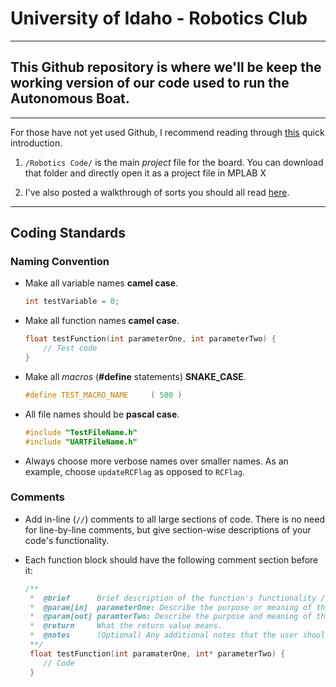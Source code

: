 # University of Idaho - Robotics Club
---
## This Github repository is where we'll be keep the working version of our code used to run the Autonomous Boat.
---
For those have not yet used Github, I recommend reading through [this](https://guides.github.com/activities/hello-world/ "Github Walkthrough") quick introduction.

1. `/Robotics Code/` is the main _project_ file for the board. You can download that folder and directly open it as a project file in MPLAB X

2. I've also posted a walkthrough of sorts you should all read [here](https://docs.google.com/document/d/1drxDmMMY8L0Jcg8FvCODpBT69w2KSG8qKTnTIxLXedo/edit?usp=sharing "Google Doc Walkthrough").

---

## Coding Standards

### Naming Convention

* Make all variable names __camel case__.
	```c
	int testVariable = 0;
	```
* Make all function names __camel case__.
	```c
	float testFunction(int parameterOne, int parameterTwo) {
		// Test code
	}
	```
* Make all _macros_ (__#define__ statements) __SNAKE_CASE__.
	```c
	#define TEST_MACRO_NAME		( 500 )
	```
* All file names should be __pascal case__.
	```c
	#include "TestFileName.h"
	#include "UARTFileName.h"
	```
* Always choose more verbose names over smaller names. As an example, choose `updateRCFlag` as opposed to `RCFlag`.

### Comments

* Add in-line (`//`) comments to all large sections of code. There is no need for line-by-line comments, but give section-wise descriptions of your code's functionality.

* Each function block should have the following comment section before it:
	```c
	/**
	 *	@brief		Brief description of the function's functionality / purpose.
	 *	@param[in]	parameterOne: Describe the purpose or meaning of this first parameter.
	 *	@param[out]	paramterTwo: Describe the purpose and meaning of this second paramter.
	 *	@return		What the return value means.
	 *	@notes		(Optional) Any additional notes that the user should know about this function.
	 **/
	 float testFunction(int paramaterOne, int* parameterTwo) {
	 	// Code
	 }
	```
